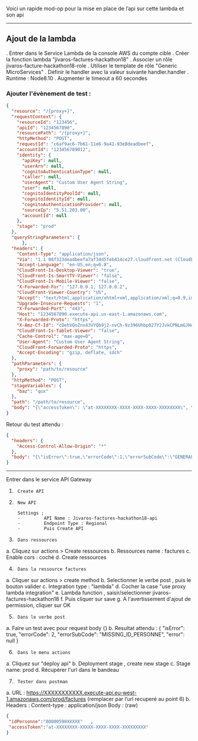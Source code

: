 Voici un rapide mod-op pour la mise en place de l’api sur cette lambda et son api
 
---

## Ajout de la lambda
.      Entrer dans le Service Lambda de la console AWS du compte cible
.      Créer la fonction lambda "jivaros-factures-hackathon18"
.      Associer un rôle jivaros-facture-hackathon18-role
.      Utiliser le template de rôle "Generic MicroServices"
.      Définir le handler avec la valeur suivante handler.handler
.      Runtime : Node8.10
.      Augmenter le timeout a 60 secondes
 
 
### Ajouter l'évènement de test :
```json
{
  "resource": "/{proxy+}",
  "requestContext": {
    "resourceId": "123456",
    "apiId": "1234567890",
    "resourcePath": "/{proxy+}",
    "httpMethod": "POST",
    "requestId": "c6af9ac6-7b61-11e6-9a41-93e8deadbeef",
    "accountId": "123456789012",
    "identity": {
      "apiKey": null,
      "userArn": null,
      "cognitoAuthenticationType": null,
      "caller": null,
      "userAgent": "Custom User Agent String",
      "user": null,
      "cognitoIdentityPoolId": null,
      "cognitoIdentityId": null,
      "cognitoAuthenticationProvider": null,
      "sourceIp": "5.51.203.00",
      "accountId": null
    },
    "stage": "prod"
  },
  "queryStringParameters": {
      },
  "headers": {
    "Content-Type": "application/json",
    "Via": "1.1 08f323deadbeefa7af34d5feb414ce27.cloudfront.net (CloudFront)",
    "Accept-Language": "en-US,en;q=0.8",
    "CloudFront-Is-Desktop-Viewer": "true",
    "CloudFront-Is-SmartTV-Viewer": "false",
    "CloudFront-Is-Mobile-Viewer": "false",
    "X-Forwarded-For": "127.0.0.1, 127.0.0.2",
    "CloudFront-Viewer-Country": "US",
    "Accept": "text/html,application/xhtml+xml,application/xml;q=0.9,image/webp,*/*;q=0.8",
    "Upgrade-Insecure-Requests": "1",
    "X-Forwarded-Port": "443",
    "Host": "1234567890.execute-api.us-east-1.amazonaws.com",
    "X-Forwarded-Proto": "https",
    "X-Amz-Cf-Id": "cDehVQoZnx43VYQb9j2-nvCh-9z396Uhbp027Y2JvkCPNLmGJHqlaA==",
    "CloudFront-Is-Tablet-Viewer": "false",
    "Cache-Control": "max-age=0",
    "User-Agent": "Custom User Agent String",
    "CloudFront-Forwarded-Proto": "https",
    "Accept-Encoding": "gzip, deflate, sdch"
  },
  "pathParameters": {
    "proxy": "path/to/resource"
  },
  "httpMethod": "POST",
  "stageVariables": {
    "baz": "qux"
  },
  "path": "/path/to/resource",
  "body": "{\"accessToken\": \"at-XXXXXXXX-XXXX-XXXX-XXXX-XXXXXXXX\", \"idPersonne\":\"80000598XXXX\"}"
}
```

 Retour du test attendu :

```json
{
  "headers": {
    "Access-Control-Allow-Origin": "*"
  },
  "body": "{\"isError\":true,\"errorCode\":1,\"errorSubCode\":\"GENERAL_FAILURE\",\"error\":\"\\\"Request failed with status code 401\\\"\"}"
}
```
 
 
---
Entrer dans le service API Gateway
 
1.      Create API
2.      New API

        Settings ;
        ·         API Name : Jivaros-factures-hackathon18-api
        ·         Endpoint Type : Regional
        ·         Puis Create API
3.      Dans ressources

  a.      Cliquez sur actions > Create ressources
  b.      Ressources name : factures
  c.      Enable cors : coché
  d.      Create ressources
  
4.      Dans la ressource factures
  a.      Cliquer sur actions > create method
  b.      Selectionner le verbe post , puis le bouton valider
  c.       Integration type :  "lambda"
  d.      Cocher la case "use proxy lambda integration"
  e.      Lambda function , saisir/selectionner jivaros-factures-hackathon18
  f.        Puis cliquer sur save
  g.      A l'avertissement d'ajout de permission, cliquer sur OK
  
5.      Dans le verbe post

  a.      Faire un test avec pour request body {}
  b.      Resultat attendu :
          {
            "isError": true,
            "errorCode": 2,
            "errorSubCode": "MISSING_ID_PERSONNE",
            "error": null
          }
 
6.      Dans le menu actions
  a.      Cliquez sur "deploy api"
  b.      Deployment stage , create new stage
  c.      Stage name: prod
  d.      Récupérer l'url dans le bandeau
 
7.      Tester dans postman
  a.      URL :  https://XXXXXXXXXXX.execute-api.eu-west-1.amazonaws.com/prod/factures (remplacer par l’url recuperé au point 6)
  b.      Headers : Content-type : application/json
          Body : (raw)
```json
{
 "idPersonne":"80000598XXXXX"   ,
 "accessToken":"at-XXXXXXXX-XXXXX-XXXX-XXXX-XXXXXXXXX"
}
```
 
